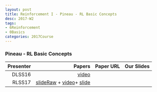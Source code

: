 ```yaml
---
layout: post
title: Reinforcement I - Pineau - RL Basic Concepts
desc: 2017-W2
tags:
- 6Reinforcement
- 0Basics
categories: 2017Course
---
```


### Pineau - RL Basic Concepts  

| Presenter | Papers | Paper URL| Our Slides |
| -----: | ---------------------------: | :----- | :----- |
| DLSS16 | [video](http://videolectures.net/deeplearning2016_pineau_reinforcement_learning/) |
| RLSS17 | [slideRaw](https://drive.google.com/file/d/0BzUSSMdMszk6bjl3eU5CVmU0cWs/view) + [video](http://videolectures.net/deeplearning2016_pineau_advanced_topics/)+ [slide](http://videolectures.net/site/normal_dl/tag=1137927/deeplearning2017_pineau_reinforcement_learning_01.pdf) |
